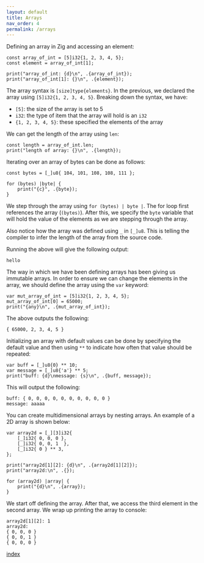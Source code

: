```yaml
---
layout: default
title: Arrays
nav_order: 4
permalink: /arrays
---
```


Defining an array in Zig and accessing an element:

```zig
const array_of_int = [5]i32{1, 2, 3, 4, 5};
const element = array_of_int[1];
    
print("array_of_int: {d}\n", .{array_of_int});
print("array_of_int[1]: {}\n", .{element});
```

The array syntax is `[size]type{elements}`. In the previous, we declared the array using `[5]i32{1, 2, 3, 4, 5}`. Breaking down the syntax, we have:
- `[5]`: the size of the array is set to 5
- `i32`: the type of item that the array will hold is an `i32`
- `{1, 2, 3, 4, 5}`: these specified the elements of the array

We can get the length of the array using `len`:

```zig
const length = array_of_int.len; 
print("length of array: {}\n", .{length}); 
```

Iterating over an array of bytes can be done as follows:

```zig
const bytes = [_]u8{ 104, 101, 108, 108, 111 };

for (bytes) |byte| {
    print("{c}", .{byte});
}    
```

We step through the array using `for (bytes) | byte |`. The for loop first references the array (`(bytes)`). After this, we specify the `byte` variable that will hold the value of the elements as we are stepping through the array.

Also notice how the array was defined using `_` in `[_]u8`. This is telling the compiler to infer the length of the array from the source code.

Running the above will give the following output:

```
hello
```

The way in which we have been defining arrays has been giving us immutable arrays. In order to ensure we can change the elements in the array, we should define the array using the `var` keyword:

```zig
var mut_array_of_int = [5]i32{1, 2, 3, 4, 5};
mut_array_of_int[0] = 65000;
print("{any}\n", .{mut_array_of_int});
```

The above outputs the following:

```
{ 65000, 2, 3, 4, 5 }
```

Initializing an array with default values can be done by specifying the default value and then using `**` to indicate how often that value should be repeated:

```zig
var buff = [_]u8{0} ** 10;
var message = [_]u8{'a'} ** 5; 
print("buff: {d}\nmessage: {s}\n", .{buff, message});  
```

This will output the following:

```
buff: { 0, 0, 0, 0, 0, 0, 0, 0, 0, 0 }
message: aaaaa
```

You can create multidimensional arrays by nesting arrays. An example of a 2D array is shown below:

```zig
var array2d = [_][3]i32{
    [_]i32{ 0, 0, 0 },
    [_]i32{ 0, 0, 1  },
    [_]i32{ 0 } ** 3,
};    

print("array2d[1][2]: {d}\n", .{array2d[1][2]});
print("array2d:\n", .{});  

for (array2d) |array| {
    print("{d}\n", .{array});
}  
```    

We start off defining the array. After that, we access the third element in the second array. We wrap up printing the array to console:

```
array2d[1][2]: 1
array2d:
{ 0, 0, 0 }
{ 0, 0, 1 }
{ 0, 0, 0 }
```

[index](index.md)